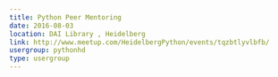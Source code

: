 ```yaml
---
title: Python Peer Mentoring
date: 2016-08-03
location: DAI Library , Heidelberg
link: http://www.meetup.com/HeidelbergPython/events/tqzbtlyvlbfb/
usergroup: pythonhd
type: usergroup
---
```

